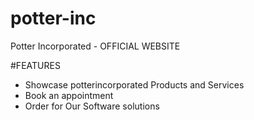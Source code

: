 # potter-inc
Potter Incorporated - OFFICIAL WEBSITE

#FEATURES
* Showcase potterincorporated Products and Services
* Book an appointment
* Order for Our Software solutions
